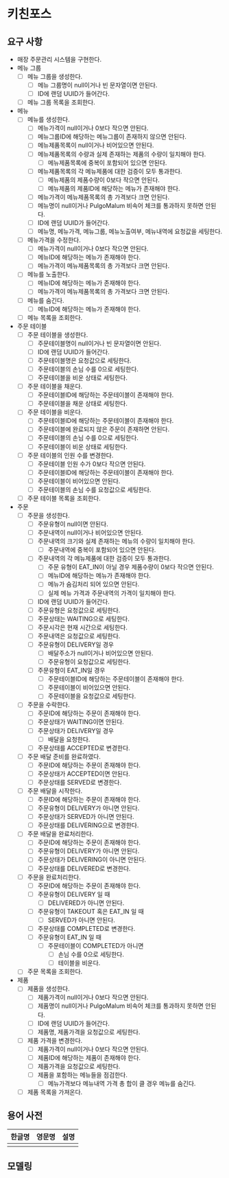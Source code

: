 # 키친포스

## 요구 사항

- 매장 주문관리 시스템을 구현한다.
- 메뉴 그룹
    - [ ] 메뉴 그룹을 생성한다.
        - [ ] 메뉴 그룹명이 null이거나 빈 문자열이면 안된다.
        - [ ] ID에 랜덤 UUID가 들어간다.
    - [ ] 메뉴 그룹 목록을 조회한다.
- 메뉴
    - [ ] 메뉴를 생성한다.
        - [ ] 메뉴가격이 null이거나 0보다 작으면 안된다.
        - [ ] 메뉴그룹ID에 해당하는 메뉴그룹이 존재하지 않으면 안된다.
        - [ ] 메뉴제품목록이 null이거나 비어있으면 안된다.
        - [ ] 메뉴제품목록의 수량과 실제 존재하는 제품의 수량이 일치해야 한다.
            - [ ] 메뉴제품목록에 중복이 포함되어 있으면 안된다.
        - [ ] 메뉴제품목록의 각 메뉴제품에 대한 검증이 모두 통과한다.
            - [ ] 메뉴제품의 제품수량이 0보다 작으면 안된다.
            - [ ] 메뉴제품의 제품ID에 해당하는 메뉴가 존재해야 한다.
        - [ ] 메뉴가격이 메뉴제품목록의 총 가격보다 크면 안된다.
        - [ ] 메뉴명이 null이거나 PulgoMalum 비속어 체크를 통과하지 못하면 안된다.
        - [ ] ID에 랜덤 UUID가 들어간다.
        - [ ] 메뉴명, 메뉴가격, 메뉴그룹, 메뉴노출여부, 메뉴내역에 요청값을 세팅한다.
    - [ ] 메뉴가격을 수정한다.
        - [ ] 메뉴가격이 null이거나 0보다 작으면 안된다.
        - [ ] 메뉴ID에 해당하는 메뉴가 존재해야 한다.
        - [ ] 메뉴가격이 메뉴제품목록의 총 가격보다 크면 안된다.
    - [ ] 메뉴를 노출한다.
        - [ ] 메뉴ID에 해당하는 메뉴가 존재해야 한다.
        - [ ] 메뉴가격이 메뉴제품목록의 총 가격보다 크면 안된다.
    - [ ] 메뉴를 숨긴다.
        - [ ] 메뉴ID에 해당하는 메뉴가 존재해야 한다.
    - [ ] 메뉴 목록을 조회한다.
- 주문 테이블
    - [ ] 주문 테이블을 생성한다.
        - [ ] 주문테이블명이 null이거나 빈 문자열이면 안된다.
        - [ ] ID에 랜덤 UUID가 들어간다.
        - [ ] 주문테이블명은 요청값으로 세팅한다.
        - [ ] 주문테이블의 손님 수를 0으로 세팅한다.
        - [ ] 주문테이블을 비운 상태로 세팅한다.
    - [ ] 주문 테이블을 채운다.
        - [ ] 주문테이블ID에 해당하는 주문테이블이 존재해야 한다.
        - [ ] 주문테이블을 채운 상태로 세팅한다.
    - [ ] 주문 테이블을 비운다.
        - [ ] 주문테이블ID에 해당하는 주문테이블이 존재해야 한다.
        - [ ] 주문테이블에 완료되지 않은 주문이 존재하면 안된다.
        - [ ] 주문테이블의 손님 수를 0으로 세팅한다.
        - [ ] 주문테이블이 비운 상태로 세팅한다.
    - [ ] 주문 테이블의 인원 수를 변경한다.
        - [ ] 주문테이블 인원 수가 0보다 작으면 안된다.
        - [ ] 주문테이블ID에 해당하는 주문테이블이 존재해야 한다.
        - [ ] 주문테이블이 비어있으면 안된다.
        - [ ] 주문테이블의 손님 수를 요청값으로 세팅한다.
    - [ ] 주문 테이블 목록을 조회한다.
- 주문
    - [ ] 주문을 생성한다.
        - [ ] 주문유형이 null이면 안된다.
        - [ ] 주문내역이 null이거나 비어있으면 안된다.
        - [ ] 주문내역의 크기와 실제 존재하는 메뉴의 수량이 일치해야 한다.
            - [ ] 주문내역에 중복이 포함되어 있으면 안된다.
        - [ ] 주문내역의 각 메뉴제품에 대한 검증이 모두 통과한다.
            - [ ] 주문 유형이 EAT_IN이 아닐 경우 제품수량이 0보다 작으면 안된다.
            - [ ] 메뉴ID에 해당하는 메뉴가 존재해야 한다.
            - [ ] 메뉴가 숨김처리 되어 있으면 안된다.
            - [ ] 실제 메뉴 가격과 주문내역의 가격이 일치해야 한다.
        - [ ] ID에 랜덤 UUID가 들어간다.
        - [ ] 주문유형은 요청값으로 세팅한다.
        - [ ] 주문상태는 WAITING으로 세팅한다.
        - [ ] 주문시각은 현재 시간으로 세팅한다.
        - [ ] 주문내역은 요청값으로 세팅한다.
        - [ ] 주문유형이 DELIVERY일 경우
            - [ ] 배달주소가 null이거나 비어있으면 안된다.
            - [ ] 주문유형이 요청값으로 세팅한다.
        - [ ] 주문유형이 EAT_IN일 경우
            - [ ] 주문테이블ID에 해당하는 주문테이블이 존재해야 한다.
            - [ ] 주문테이블이 비어있으면 안된다.
            - [ ] 주문테이블을 요청값으로 세팅한다.
    - [ ] 주문을 수락한다.
        - [ ] 주문ID에 해당하는 주문이 존재해야 한다.
        - [ ] 주문상태가 WAITING이면 안된다.
        - [ ] 주문상태가 DELIVERY일 경우
            - [ ] 배달을 요청한다.
        - [ ] 주문상태를 ACCEPTED로 변경한다.
    - [ ] 주문 배달 준비를 완료하였다.
        - [ ] 주문ID에 해당하는 주문이 존재해야 한다.
        - [ ] 주문상태가 ACCEPTED이면 안된다.
        - [ ] 주문상태를 SERVED로 변경한다.
    - [ ] 주문 배달을 시작한다.
        - [ ] 주문ID에 해당하는 주문이 존재해야 한다.
        - [ ] 주문유형이 DELIVERY가 아니면 안된다.
        - [ ] 주문상태가 SERVED가 아니면 안된다.
        - [ ] 주문상태를 DELIVERING으로 변경한다.
    - [ ] 주문 배달을 완료처리한다.
        - [ ] 주문ID에 해당하는 주문이 존재해야 한다.
        - [ ] 주문유형이 DELIVERY가 아니면 안된다.
        - [ ] 주문상태가 DELIVERING이 아니면 안된다.
        - [ ] 주문상태를 DELIVERED로 변경한다.
    - [ ] 주문을 완료처리한다.
        - [ ] 주문ID에 해당하는 주문이 존재해야 한다.
        - [ ] 주문유형이 DELIVERY 일 때
            - [ ] DELIVERED가 아니면 안된다.
        - [ ] 주문유형이 TAKEOUT 혹은 EAT_IN 일 때
            - [ ] SERVED가 아니면 안된다.
        - [ ] 주문상태를 COMPLETED로 변경한다.
        - [ ] 주문유형이 EAT_IN 일 때
            - [ ] 주문테이블이 COMPLETED가 아니면
                - [ ] 손님 수를 0으로 세팅한다.
                - [ ] 테이블을 비운다.
    - [ ] 주문 목록을 조회한다.
- 제품
    - [ ] 제품을 생성한다.
        - [ ] 제품가격이 null이거나 0보다 작으면 안된다.
        - [ ] 제품명이 null이거나 PulgoMalum 비속어 체크를 통과하지 못하면 안된다.
        - [ ] ID에 랜덤 UUID가 들어간다.
        - [ ] 제품명, 제품가격을 요청값으로 세팅한다.
    - [ ] 제품 가격을 변경한다.
        - [ ] 제품가격이 null이거나 0보다 작으면 안된다.
        - [ ] 제품ID에 해당하는 제품이 존재해야 한다.
        - [ ] 제품가격을 요청값으로 세팅한다.
        - [ ] 제품을 포함하는 메뉴들을 점검한다.
            - [ ] 메뉴가격보다 메뉴내역 가격 총 합이 클 경우 메뉴를 숨긴다.
    - [ ] 제품 목록을 가져온다.

## 용어 사전

| 한글명 | 영문명 | 설명 |
| --- | --- | --- |
|  |  |  |

## 모델링
